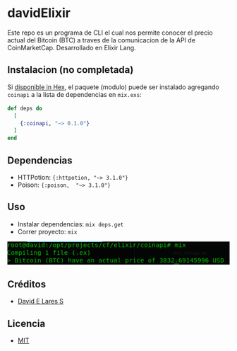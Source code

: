 # davidElixir

Este repo es un programa de CLI el cual nos permite conocer el precio actual del Bitcoin (BTC) a traves de la comunicacion de la API de CoinMarketCap. Desarrollado en Elixir Lang.

## Instalacion (no completada)

Si [disponible in Hex](https://hex.pm/docs/publish), el paquete (modulo) puede ser instalado
agregando `coinapi` a la lista de dependencias en `mix.exs`:

```elixir
def deps do
  [
    {:coinapi, "~> 0.1.0"}
  ]
end
```

## Dependencias

 - HTTPotion: `{:httpotion, "~> 3.1.0"}`
 - Poison: `{:poison,  "~> 3.1.0"}`

## Uso

 - Instalar dependencias: `mix deps.get`
 - Correr proyecto: `mix`


 ![uso](https://github.com/davidlares/davidElixir/blob/master/screenshots/btc.png?raw=true)

## Créditos

- [David E Lares S](https://twitter.com/@davidlares3)

## Licencia

- [MIT](https://opensource.org/licenses/MIT)
